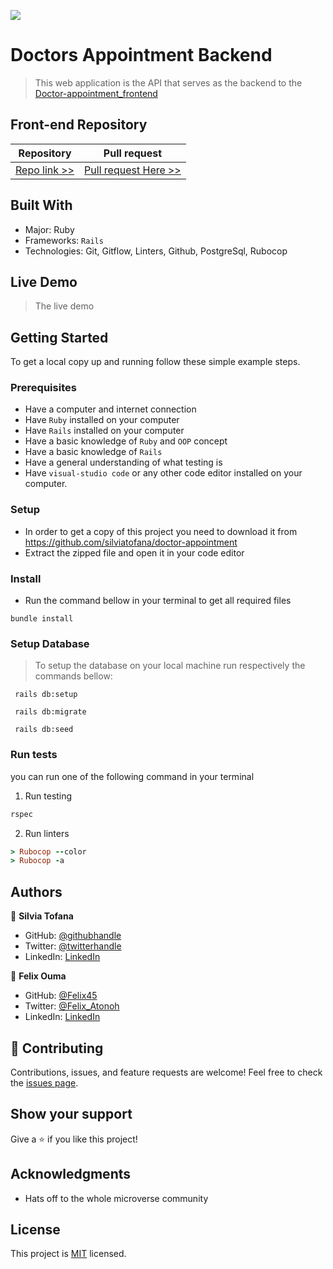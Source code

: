 ![](https://img.shields.io/badge/Microverse-blueviolet)

# Doctors Appointment Backend

> This web application is the API that serves as the backend to the [Doctor-appointment_frontend](https://github.com/FelixOuma/Doctor-appointment_frontend)

## Front-end Repository
| Repository | Pull request |
|------------|------------|
|[Repo link >>](https://github.com/FelixOuma/Doctor-appointment_frontend)|[Pull request Here >>](https://github.com/FelixOuma/Doctor-appointment_frontend/pull/)|


## Built With

- Major: Ruby
- Frameworks: `Rails`
- Technologies: Git, Gitflow, Linters, Github, PostgreSql, Rubocop

## Live Demo 
> The live demo [](http://finalcapstonedoctorappointment.herokuapp.com/api-docs/index.html)

## Getting Started
To get a local copy up and running follow these simple example steps.

### Prerequisites
- Have a computer and internet connection
- Have `Ruby` installed on your computer
- Have `Rails` installed on your computer
- Have a basic knowledge of `Ruby` and `OOP` concept
- Have a basic knowledge of `Rails`
- Have a general understanding of what testing is
- Have `visual-studio code` or any other code editor installed on your computer.

### Setup
- In order to get a copy of this project you need to download it from https://github.com/silviatofana/doctor-appointment
- Extract the zipped file and open it in your code editor
### Install
- Run the command bellow in your terminal to get all required files
```
bundle install
```

### Setup Database
> To setup the database on your local machine run respectively the commands bellow:
```
 rails db:setup
``` 
```
 rails db:migrate
``` 
```
 rails db:seed
``` 
### Run tests
you can run one of the following command in your terminal
1. Run testing
```Ruby
rspec
```
2. Run linters
```Ruby
> Rubocop --color
> Rubocop -a
```
## Authors

👤 **Silvia Tofana**

- GitHub: [@githubhandle](https://github.com/silviatofana)
- Twitter: [@twitterhandle](https://twitter.com/silviatofana)
- LinkedIn: [LinkedIn](https://www.linkedin.com/in/silviatofana/)


👤 **Felix Ouma**

- GitHub: [@Felix45](https://github.com/Felix45)
- Twitter: [@Felix_Atonoh](https://twitter.com/Felix_Atonoh)
- LinkedIn: [LinkedIn](https://www.linkedin.com/in/felix-ouma/)


## 🤝 Contributing

Contributions, issues, and feature requests are welcome!
Feel free to check the [issues page](../../issues/).
## Show your support

Give a ⭐️ if you like this project!
## Acknowledgments

- Hats off to the whole microverse community

## License 

This project is [MIT](MIT.md) licensed.
